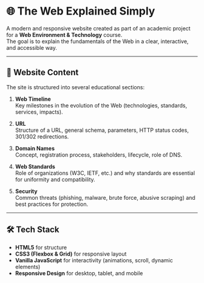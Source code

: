 # 🌐 The Web Explained Simply

A modern and responsive website created as part of an academic project for a **Web Environment & Technology** course.  
The goal is to explain the fundamentals of the Web in a clear, interactive, and accessible way.

---

## 📖 Website Content

The site is structured into several educational sections:

1. **Web Timeline**  
   Key milestones in the evolution of the Web (technologies, standards, services, impacts).

2. **URL**  
   Structure of a URL, general schema, parameters, HTTP status codes, 301/302 redirections.

3. **Domain Names**  
   Concept, registration process, stakeholders, lifecycle, role of DNS.

4. **Web Standards**  
   Role of organizations (W3C, IETF, etc.) and why standards are essential for uniformity and compatibility.

5. **Security**  
   Common threats (phishing, malware, brute force, abusive scraping) and best practices for protection.

---

## 🛠️ Tech Stack

- **HTML5** for structure
- **CSS3 (Flexbox & Grid)** for responsive layout
- **Vanilla JavaScript** for interactivity (animations, scroll, dynamic elements)
- **Responsive Design** for desktop, tablet, and mobile
